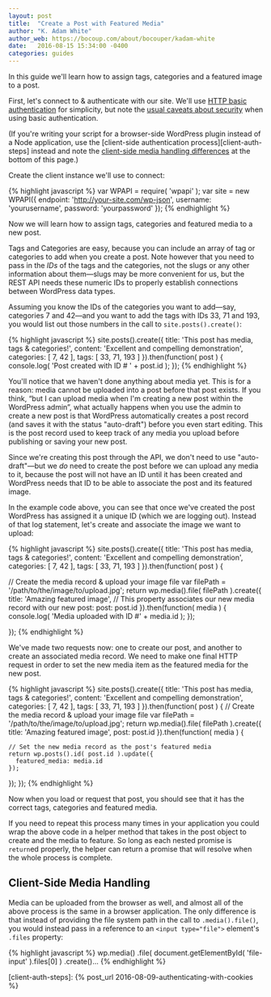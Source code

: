 ```yaml
---
layout: post
title:  "Create a Post with Featured Media"
author: "K. Adam White"
author_web: https://bocoup.com/about/bocouper/kadam-white
date:   2016-08-15 15:34:00 -0400
categories: guides
---
```


In this guide we'll learn how to assign tags, categories and a featured image to a post.

First, let's connect to &amp; authenticate with our site. We'll use [HTTP basic authentication][basic-auth] for simplicity, but note the [usual caveats about security][basic-auth-warning] when using basic authentication.

(If you're writing your script for a browser-side WordPress plugin instead of a Node application, use the [client-side authentication process][client-auth-steps] instead and note the [client-side media handling differences](#client-side-media-handling) at the bottom of this page.)

Create the client instance we'll use to connect:

{% highlight javascript %}
var WPAPI = require( 'wpapi' );
var site = new WPAPI({
  endpoint: 'http://your-site.com/wp-json',
  username: 'yourusername',
  password: 'yourpassword'
});
{% endhighlight %}

Now we will learn how to assign tags, categories and featured media to a new post.

Tags and Categories are easy, because you can include an array of tag or categories to add when you create a post. Note however that you need to pass in the _IDs_ of the tags and the categories, not the slugs or any other information about them&mdash;slugs may be more convenient for us, but the REST API needs these numeric IDs to properly establish connections between WordPress data types.

Assuming you know the IDs of the categories you want to add&mdash;say, categories 7 and 42&mdash;and you want to add the tags with IDs 33, 71 and 193, you would list out those numbers in the call to `site.posts().create()`:

{% highlight javascript %}
site.posts().create({
  title: 'This post has media, tags & categories!',
  content: 'Excellent and compelling demonstration',
  categories: [ 7, 42 ],
  tags: [ 33, 71, 193 ]
}).then(function( post ) {
  console.log( 'Post created with ID # ' + post.id );
});
{% endhighlight %}

You'll notice that we haven't done anything about media yet. This is for a reason: media cannot be uploaded into a post before that post exists. If you think, &ldquo;but I can upload media when I'm creating a new post within the WordPress admin&rdquo;, what actually happens when you use the admin to create a new post is that WordPress automatically creates a post record (and saves it with the status "auto-draft") before you even start editing. This is the post record used to keep track of any media you upload before publishing or saving your new post.

Since we're creating this post through the API, we don't need to use "auto-draft"&mdash;but we _do_ need to create the post before we can upload any media to it, because the post will not have an ID until it has been created and WordPress needs that ID to be able to associate the post and its featured image.

In the example code above, you can see that once we've created the post WordPress has assigned it a unique ID (which we are logging out). Instead of that log statement, let's create and associate the image we want to upload:

{% highlight javascript %}
site.posts().create({
  title: 'This post has media, tags & categories!',
  content: 'Excellent and compelling demonstration',
  categories: [ 7, 42 ],
  tags: [ 33, 71, 193 ]
}).then(function( post ) {

  // Create the media record & upload your image file
  var filePath = '/path/to/the/image/to/upload.jpg';
  return wp.media().file( filePath ).create({
    title: 'Amazing featured image',
    // This property associates our new media record with our new post:
    post: post.id
  }).then(function( media ) {
    console.log( 'Media uploaded with ID #' + media.id );
  });

});
{% endhighlight %}

We've made two requests now: one to create our post, and another to create an associated media record. We need to make one final HTTP request in order to set the new media item as the featured media for the new post.

{% highlight javascript %}
site.posts().create({
  title: 'This post has media, tags & categories!',
  content: 'Excellent and compelling demonstration',
  categories: [ 7, 42 ],
  tags: [ 33, 71, 193 ]
}).then(function( post ) {
  // Create the media record & upload your image file
  var filePath = '/path/to/the/image/to/upload.jpg';
  return wp.media().file( filePath ).create({
    title: 'Amazing featured image',
    post: post.id
  }).then(function( media ) {

    // Set the new media record as the post's featured media
    return wp.posts().id( post.id ).update({
      featured_media: media.id
    });
  
  });
});
{% endhighlight %}

Now when you load or request that post, you should see that it has the correct tags, categories and featured media.

If you need to repeat this process many times in your application you could wrap the above code in a helper method that takes in the post object to create and the media to feature. So long as each nested promise is `return`ed properly, the helper can return a promise that will resolve when the whole process is complete.

## Client-Side Media Handling

Media can be uploaded from the browser as well, and almost all of the above process is the same in a browser application. The only difference is that instead of providing the file system path in the call to `.media().file()`, you would instead pass in a reference to an `<input type="file">` element's `.files` property:

{% highlight javascript %}
wp.media()
  .file( document.getElementById( 'file-input' ).files[0] )
  .create()...
{% endhighlight %}

[basic-auth]: https://github.com/WP-API/Basic-Auth
[basic-auth-warning]: http://wp-api.org/node-wpapi/authentication/#security-warning
[client-auth-steps]: {% post_url 2016-08-09-authenticating-with-cookies %}
